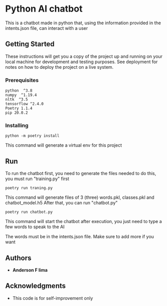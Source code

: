 # Python AI chatbot

This is a chatbot made in python that, using the information provided in the intents.json file, can interact with a user

## Getting Started

These instructions will get you a copy of the project up and running on your local machine for development and testing purposes. See deployment for notes on how to deploy the project on a live system.

### Prerequisites

```
python  ^3.8
numpy  ^1.19.4
nltk  ^3.5
tensorflow ^2.4.0
Poetry 1.1.4
pip 20.0.2
```

### Installing
```
python -m poetry install
```
This command will generate a virtual env for this project

## Run

To run the chatbot first, you need to generate the files needed to do this, you must run "training.py" first

```
poetry run traning.py
```

This command will generate files of 3 (three) words.pkl, classes.pkl and chatbot_model.h5
After that, you can run "chatbot.py"

```
poetry run chatbot.py
```

This command will start the chatbot after execution, you just need to type a few words to speak to the AI

The words must be in the intents.json file.
Make sure to add more if you want 


## Authors

* **Anderson F lima**

## Acknowledgments

* This code is for self-improvement only

